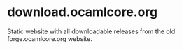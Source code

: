 # download.ocamlcore.org
Static website with all downloadable releases from the old forge.ocamlcore.org website.
